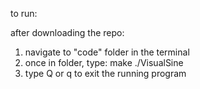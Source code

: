 to run:

after downloading the repo:
1) navigate to "code" folder in the terminal
2) once in folder, type:
	make
	./VisualSine
3) type Q or q to exit the running program
